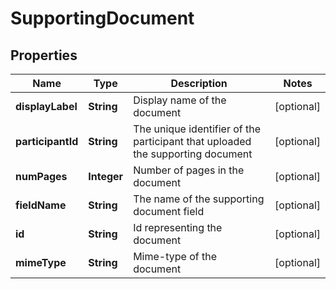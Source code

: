 
# SupportingDocument

## Properties
Name | Type | Description | Notes
------------ | ------------- | ------------- | -------------
**displayLabel** | **String** | Display name of the document |  [optional]
**participantId** | **String** | The unique identifier of the participant that uploaded the supporting document |  [optional]
**numPages** | **Integer** | Number of pages in the document |  [optional]
**fieldName** | **String** | The name of the supporting document field |  [optional]
**id** | **String** | Id representing the document |  [optional]
**mimeType** | **String** | Mime-type of the document |  [optional]



